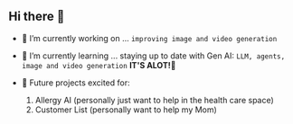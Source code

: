 ## Hi there 👋
- 🔭 I’m currently working on ...
`improving image and video generation`
- 🌱 I’m currently learning ...
staying up to date with Gen AI: `LLM, agents, image and video generation` **IT'S ALOT!🤯**

- 🌌 Future projects excited for:
  1. Allergy AI (personally just want to help in the health care space)
  2. Customer List (personally want to help my Mom)


<!--
**andrewtvuong/andrewtvuong** is a ✨ _special_ ✨ repository because its `README.md` (this file) appears on your GitHub profile.

Here are some ideas to get you started:

- 🔭 I’m currently working on ...
- 🌱 I’m currently learning ...
- 👯 I’m looking to collaborate on ...
- 🤔 I’m looking for help with ...
- 💬 Ask me about ...
- 📫 How to reach me: ...
- 😄 Pronouns: ...
- ⚡ Fun fact: ...
-->
